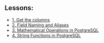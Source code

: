 <a id="title"></a>

## Lessons:

- [1. Get the columns](/lessons/_001_lesson/)
- [2. Field Naming and Aliases](/lessons/_002_lesson/)
- [3. Mathematical Operations in PostgreSQL](/lessons/_003_lesson/)
- [4. String Functions in PostgreSQL](/lessons/_004_lesson/)
